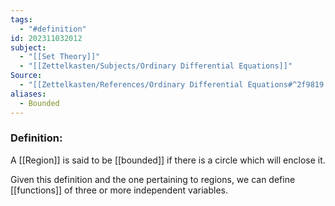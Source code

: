 ```yaml
---
tags:
  - "#definition"
id: 202311032012
subject:
  - "[[Set Theory]]"
  - "[[Zettelkasten/Subjects/Ordinary Differential Equations]]"
Source:
  - "[[Zettelkasten/References/Ordinary Differential Equations#^2f9819|Tenenbaum, Pollard]]"
aliases:
  - Bounded
---
```

### Definition:
A [[Region]] is said to be [[bounded]] if there is a circle which will enclose it.

Given this definition and the one pertaining to regions, we can define [[functions]] of three or more independent variables.